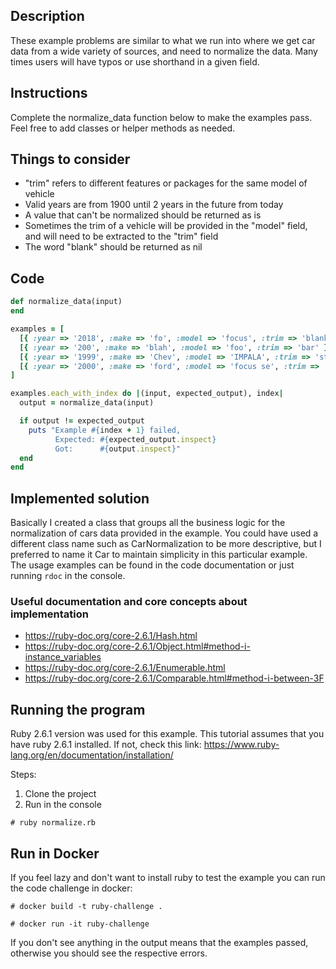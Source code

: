## Description

These example problems are similar to what we run into where we get car data from a wide variety of sources, and need to normalize the data. Many times users will have typos or use shorthand in a given field.

## Instructions
Complete the normalize_data function below to make the examples pass. Feel free to add classes or helper methods as needed.

## Things to consider
- "trim" refers to different features or packages for the same model of vehicle
- Valid years are from 1900 until 2 years in the future from today
- A value that can't be normalized should be returned as is
- Sometimes the trim of a vehicle will be provided in the "model" field, and will need to be extracted to the "trim" field
- The word "blank" should be returned as nil

## Code

```ruby
def normalize_data(input)
end
```
```ruby
examples = [
  [{ :year => '2018', :make => 'fo', :model => 'focus', :trim => 'blank' }, { :year => 2018, :make => 'Ford', :model => 'Focus', :trim => nil }],
  [{ :year => '200', :make => 'blah', :model => 'foo', :trim => 'bar' }, { :year => '200', :make => 'blah', :model => 'foo', :trim => 'bar' }],
  [{ :year => '1999', :make => 'Chev', :model => 'IMPALA', :trim => 'st' }, { :year => 1999, :make => 'Chevrolet', :model => 'Impala', :trim => 'ST' }],
  [{ :year => '2000', :make => 'ford', :model => 'focus se', :trim => '' }, { :year => 2000, :make => 'Ford', :model => 'Focus', :trim => 'SE' }]
]

examples.each_with_index do |(input, expected_output), index|
  output = normalize_data(input)

  if output != expected_output
    puts "Example #{index + 1} failed,
          Expected: #{expected_output.inspect}
          Got:      #{output.inspect}"
  end
end
```

## Implemented solution

Basically I created a class that groups all the business logic for the normalization of cars data provided in the example. You could have used a different class name such as CarNormalization to be more descriptive, but I preferred to name it Car to maintain simplicity in this particular example.
The usage examples can be found in the code documentation or just running `rdoc` in the console.

### Useful documentation and core concepts about implementation

- https://ruby-doc.org/core-2.6.1/Hash.html
- https://ruby-doc.org/core-2.6.1/Object.html#method-i-instance_variables
- https://ruby-doc.org/core-2.6.1/Enumerable.html
- https://ruby-doc.org/core-2.6.1/Comparable.html#method-i-between-3F


## Running the program

Ruby 2.6.1 version was used for this example. This tutorial assumes that you have ruby 2.6.1 installed. If not, check this link: https://www.ruby-lang.org/en/documentation/installation/

Steps:

1. Clone the project
2. Run in the console

`# ruby normalize.rb`

## Run in Docker

If you feel lazy and don't want to install ruby to test the example you can run the code challenge in docker:

`# docker build -t ruby-challenge .`

`# docker run -it ruby-challenge`

If you don't see anything in the output means that the examples passed, otherwise you should see the respective errors.

